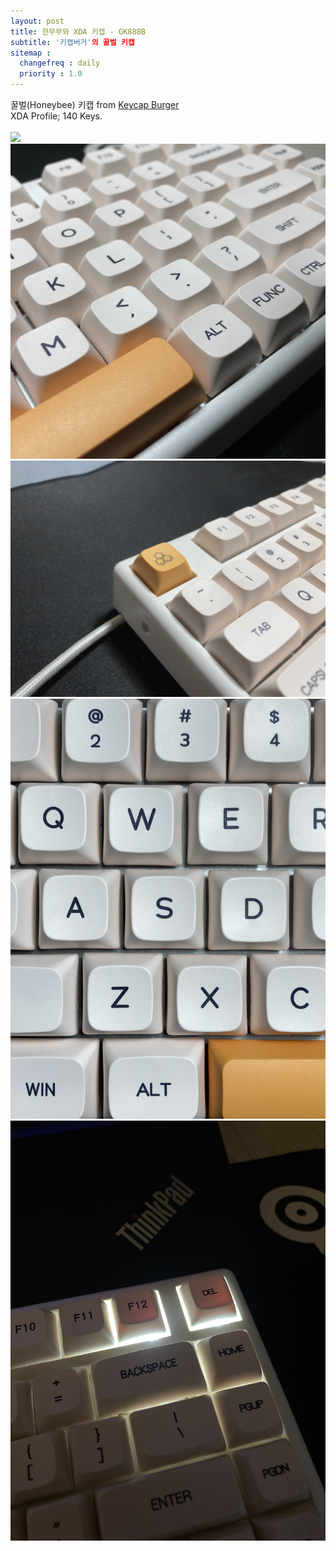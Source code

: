 ```yaml
---
layout: post
title: 한무무와 XDA 키캡 - GK888B
subtitle: '키캡버거'의 꿀벌 키캡
sitemap :
  changefreq : daily
  priority : 1.0
---
```


꿀벌(Honeybee) 키캡 from [Keycap Burger](https://smartstore.naver.com/keycapburger)  
XDA Profile; 140 Keys.  
<br>
![](/assets/images/221006_1/IMG_0255.JPG)  
![](/assets/images/221006_1/IMG_0254.JPEG)  
![](/assets/images/221006_1/IMG_0257.JPG)  
![](/assets/images/221006_1/IMG_0259.JPG)  
![](/assets/images/221006_1/IMG_0263.JPEG)